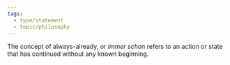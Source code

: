 ```yaml
---
tags: 
  - type/statement
  - topic/philosophy
---
```

The concept of always-already, or *immer schon* refers to an action or state that has continued without any known beginning.